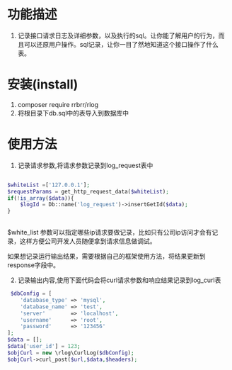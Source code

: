 # 功能描述
1. 记录接口请求日志及详细参数，以及执行的sql。让你能了解用户的行为，而且可以还原用户操作。sql记录，让你一目了然地知道这个接口操作了什么表。  
  

# 安装(install)
1. composer require rrbrr/rlog
2. 将根目录下db.sql中的表导入到数据库中



# 使用方法

1. 记录请求参数,将请求参数记录到log_request表中
```php

$whiteList =['127.0.0.1'];
$requestParams = get_http_request_data($whiteList);
if(!is_array($data)){
    $logId = Db::name('log_request')->insertGetId($data);
}
        
```
$white_list 参数可以指定哪些ip请求要做记录，比如只有公司ip访问才会有记录，这样方便公司开发人员随便拿到请求信息做调试。

如果想记录运行输出结果，需要根据自己的框架使用方法，将结果更新到response字段中。
    
2. 记录输出内容,使用下面代码会将curl请求参数和响应结果记录到log_curl表
```php
 $dbConfig = [
    'database_type' => 'mysql',
    'database_name' => 'test',
    'server'        => 'localhost',
    'username'      => 'root',
    'password'      => '123456'
];
$data = [];
$data['user_id'] = 123;
$objCurl = new \rlog\CurlLog($dbConfig);
$objCurl->curl_post($url,$data,$headers);
```
